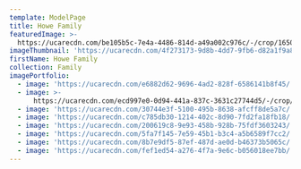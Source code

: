 ```yaml
---
template: ModelPage
title: Howe Family
featuredImage: >-
  https://ucarecdn.com/be105b5c-7e4a-4486-814d-a49a002c976c/-/crop/1650x815/0,0/-/preview/
imageThumbnail: 'https://ucarecdn.com/4f273173-9d8b-4dd7-9fb6-d82a1f9a8494/'
firstName: Howe Family
collection: Family
imagePortfolio:
  - image: 'https://ucarecdn.com/e6882d62-9696-4ad2-828f-6586141b8f45/'
  - image: >-
      https://ucarecdn.com/ecd997e0-0d94-441a-837c-3631c27744d5/-/crop/932x618/4,0/-/preview/
  - image: 'https://ucarecdn.com/30744e3f-5100-495b-8638-afcff8de5a7c/'
  - image: 'https://ucarecdn.com/c785db30-1214-402c-8d90-7fd2fa18fb18/'
  - image: 'https://ucarecdn.com/200619c8-9e93-458b-928b-75fdf3603243/'
  - image: 'https://ucarecdn.com/5fa7f145-7e59-45b1-b3c4-a5b6589f7cc2/'
  - image: 'https://ucarecdn.com/8b7e9df5-87ef-487d-ae0d-b46373b5065c/'
  - image: 'https://ucarecdn.com/fef1ed54-a276-4f7a-9e6c-b056018ee7bb/'
---
```


